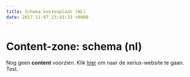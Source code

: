 ```yaml
---
title: Schema kostenplaat (NL)
date: 2017-11-07 23:43:33 +0000
---
```

# Content-zone: schema (nl)

Nog geen **content** voorzien.  Klik [hier](https://nl.wikipedia.org/wiki/Hoofdpagina) om naar de xerius-website te gaan. Test.